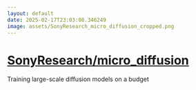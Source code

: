 ```yaml
---
layout: default
date: 2025-02-17T23:03:08.346249
image: assets/SonyResearch_micro_diffusion_cropped.png
---
```


# [SonyResearch/micro_diffusion](https://github.com/SonyResearch/micro_diffusion)

Training large-scale diffusion models on a budget
